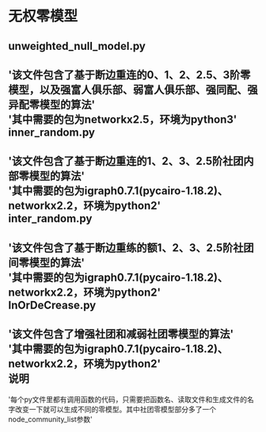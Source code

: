 无权零模型
================
unweighted_null_model.py
------
'该文件包含了基于断边重连的0、1、2、2.5、3阶零模型，以及强富人俱乐部、弱富人俱乐部、强同配、强异配零模型的算法'<br>
'其中需要的包为networkx2.5，环境为python3'<br>
inner_random.py
--------
'该文件包含了基于断边重连的1、2、3、2.5阶社团内部零模型的算法'<br>
'其中需要的包为igraph0.7.1(pycairo-1.18.2)、networkx2.2，环境为python2'<br>
inter_random.py
---------
'该文件包含了基于断边重练的额1、2、3、2.5阶社团间零模型的算法'<br>
'其中需要的包为igraph0.7.1(pycairo-1.18.2)、networkx2.2，环境为python2'<br>
InOrDeCrease.py
------
'该文件包含了增强社团和减弱社团零模型的算法'<br>
'其中需要的包为igraph0.7.1(pycairo-1.18.2)、networkx2.2，环境为python2'<br>
说明
-----
'每个py文件里都有调用函数的代码，只需要把函数名、读取文件和生成文件的名字改变一下就可以生成不同的零模型。其中社团零模型部分多了一个node_community_list参数'


